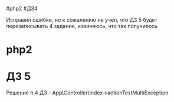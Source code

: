 #php2
#ДЗ4

Исправил ошибки, но к сожалению не учел, что ДЗ 5 будет перезаписывать 4 задание, извиняюсь, что так получилось 

# php2
# ДЗ 5 

Решение п.4 ДЗ - App\Controller\index->actionTestMultiException